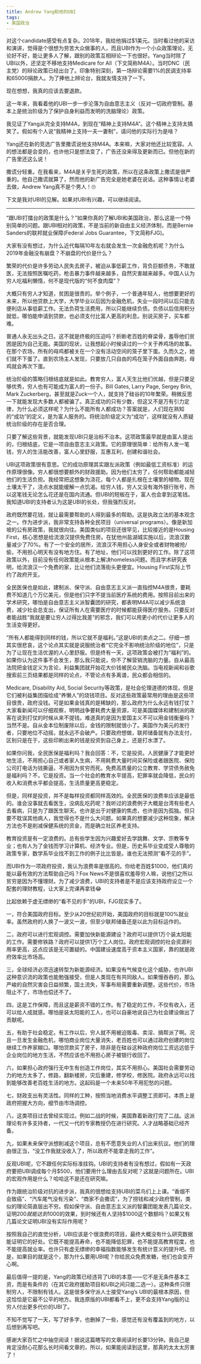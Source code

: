 ```yaml
---
title: Andrew Yang和他的UBI
tags:
- 美国政治
---
```


对这个candidate感受有点复杂。2018年，我给他捐过$1美元。当时看过他的采访和演讲，觉得是个很想为劳苦大众做事的人，而且UBI作为一个小众政策理论，无论好不好，能让更多人了解，跟别的政策互相辩论一下也很好。Yang当时除了UBI以外，还坚定不移地支持Medicare for All（下文简称M4A）。当时DNC（民主党）的辩论政策已经出台了。印象特别深刻，第一场辩论需要1%的民调支持率和65000捐款人。为了捧他上辨论台，我就友情支持了一下。

现在想想，我真的应该去要退款。

这一年来，我看着他的UBI一步一步沦落为自由意志主义（反对一切政府管制。基本上是统治阶级为了保护自身利益而发明的洗脑理论）政策。

我见证了Yang从完全支持M4A，到现在“精神上支持M4A”。这个精神上支持太搞笑了。假如有个人说“我精神上支持一夫一妻制”，请问他的实际行为是啥？

Yang还在新的竞选广告里撒谎说他支持M4A。本来嘛，大家对他还比较宽容。人的想法都是会变的，也许他只是想法变了，广告还没来得及更新而已。但他在新的广告里还这么说！

撒谎分轻重。在我看来，M4A是关乎生死的政策，所以在这条政策上撒谎是很严重的。他自己撒谎就算了，然而他的新广告完全是她老婆在说话。这种事情让老婆去做，Andrew Yang真不是个男人！🙄

下文是我对UBI的见解。如果对UBI有兴趣，可以继续阅读。
<!--more-->

------

“跟UBI打擂台的政策是什么？”如果你真的了解UBI和美国政治，那么这是一个特别简单的问题。跟UBI相对的政策，不是当前的新自由主义经济体制，而是Bernie Sanders的联邦就业保障(Federal Jobs Guarantee，下文简称FJG)。

大家有没有想过，为什么近代每隔10年左右就会发生一次金融危机呢？为什么2019年金融没有崩盘？不崩盘的代价是什么？

繁荣的代价是许多劳动人民失去房子，被迫从事低薪工作，背负巨额债务，不敢就医，无法按照医嘱吃药，枪击暴力事件越来越多，自然灾害越来越多。中国人认为穷人吃福利懒惰，何不是现代版的“何不食肉糜”？

大概只有穷人才知道，贫困是很贵的。举个例子，一个普通年轻人，他想要更好的未来，所以他贷款上大学，大学毕业以后因为金融危机，失业一段时间以后只能去便利店从事低薪工作。无法负荷生活费用，所以只能继续负债。负债以后信用积分就低，哪怕能申请到贷款，也必须支付比富人更高的利息。别说买房子，买车都难。

普通人永无出头之日。这不就是终极的压迫吗？折断老百姓的脊梁骨，羞辱他们贫困是因为自己无能。美国的现状，让我想起小时候读过的一个关于养鸡场的故事。在那个农场，所有的母鸡都被关在一个没有活动空间的笼子里下蛋。久而久之，她们就不下蛋了。直到农场主人发现，只要放几只自由的鸡在笼子外面自由奔跑，母鸡就会再次下蛋。

统治阶级的策略归根结底就是如此。教育穷人，富人天生比他们优越，但是只要足够优秀，穷人也有可能成为富人的一份子。Bill Gates, Larry Page, Sergey Brin, Mark Zuckerberg，甚至就是Zuck一个人，就支持了硅谷的10年繁荣。稍微反思一下就能发现大多数人都被骗了。真正成功的只有少数，但这又不是万有引力定律，为什么必须这样呢？为什么不能所有人都成功？答案就是，人们现在熟知的“成功”的定义，是为富人服务的。将统治阶级定义为“成功”，这样就没有人质疑统治阶级的存在是否合理。

只要了解这些背景，就能发现UBI只是治标不治本。这项政策最早就是由富人提出的，归根结底，它是一项自由意志主义政策。它的原理很简单：给所有人发一笔钱，穷人的生活能改善，富人心里舒服，互惠互利，创建和谐社会。

UBI这项政策很有意思。它的成功原理其实跟左派政策（例如最低工资标准）的运作原理很像。穷人都很想要额外的财政援助。因为他们太穷了，任何帮助都能减轻他们的生活负担。我经常把这想象为浇花，每个人都是扎根在土壤里的植物。现在土壤太干了，浇点水就能缓解一点饥渴。给穷人钱，穷人又没有海外银行账号，所以这笔钱无论怎么花还是在国内流通。但UBI的短板在于，富人也会拿到这笔钱。我知道UBI的支持者认为这是UBI的长处，但我强烈反对。

政府既然要花钱，就让最需要帮助的人得到最多的帮助。这是执政立法的基本观念之一。作为进步派，我非常支持各种全民项目（universal programs）。像是新加坡的公有房政策，我就很向往。美国类似的项目还很罕见，比较接近的是Housing First，核心思想是给流浪汉提供免费住房。在犹他州盐湖城实施以后，流浪汉数量减少了70%。有了一个安全的居所，流浪汉不用担心人身安全或者财物被抢/偷，不用担心明天有没有地方住。有了地址，他们可以找到更好的工作。除了这项政策以外，目前没有任何政策能从根本上解决homeless问题。而且学术研究表明，给流浪汉一个免费的家，比让他们流落街头更便宜。Housing First实际上节约了政府开支。

全民医保也是如此，建制派、保守派、自由意志主义派一直指控M4A很贵，要耗费不知道几个万亿美元，但是他们只字不提当前医疗系统的费用。按照目前出来的学术研究，哪怕是自由意志主义派智囊团的研究，都表明M4A可以减少系统浪费，减少社会总支出，保证所有人在需要医疗的时候都能获得医疗服务。只要反对者能战胜“我就是要让穷人过得比我差”的邪念，我们可以用更小的代价让更多人的生活变得更好。

“所有人都能得到同样的钱，所以它就不是福利。”这是UBI的卖点之二。仔细一想其实很悲哀，这个论点其实就是说服统治者“它完全不影响统治阶级的地位”，只是为了让现在生活优渥的人心里舒服。但是终有一天，这项政策会被打为“福利”的。如果你认为这件事不会发生，那么我只能说，你不了解营销洗脑的力量。自从最高法院把金钱定义为言论，利益集团就开始花大价钱被民众洗脑。当电视新闻和谷歌搜索前三页结果都是同样的论点，不管论点有多离谱，民众都会相信的。

Medicare, Disability Aid, Social Security等政策，是社会伦理道德的体现，但是它们被利益集团描绘成“养懒人”的烧钱项目。反对这些政策最常用的理由是这些项目很贵，政府没钱。可是如果金钱真的是稀缺的，那么政府为什么永远有钱打仗？大家看新闻可以仔细观察，明明战争要耗费大量资源，可是美国媒体和建制派的政客在说到打仗的时候从来不提钱。难道真的是因为爱国主义不可以用金钱衡量吗？当然不是。自从金本位制废除以后，金钱的限制就很小了。美国作为美元的发行者，只要地位不动摇，就永远不会破产。只要政府想做，联邦储备就有办法支付，区别只是在于，这些印刷出来的钱是投资到自己身上，还是打水漂了。

如果你问我，全民医保是福利吗？我会回答：不，它是投资。人民健康了才能更好地生活，不用担心自己或者家人生病，不用耗费大量时间买保险或者跟医院、保险公司打电话为钱撕逼，不用因为贫穷而死。免费高质量的公立教育、学贷债务赦免是福利吗？不，它是投资。当一个社会的教育水平提高，犯罪率就会降低，民众的收入和消费水平都会提高，生活质量更高更稳定。

但是，同样是投资，并不是每样投资都同样高效的。全民医保的浪费率应该是最低的。谁会没事就去看医生，没病乱吃药呢？我听过的浪费例子大概是台湾有些老人去看病，只是为了跟医生聊天。也许是出于对健康的焦虑，也许是因为孤独。但只要不耽误其他病人，我觉得也不是什么大问题。如果真的想要减少这种现象，解决方法也不是削减保健系统的资金，而是确立社区养老支持。

教育投资是有一定浪费的。总有些学生因为兴趣爱好去学跳舞、文学、宗教等专业；也有人为了金钱而学习计算机、经济专业。但是，历史系毕业变成受人尊敬的政策专家，数学系毕业找不到工作的例子比比皆是。谁也无法预测“看不见的手”。

而UBI作为一项政府投资，我认为浪费率是很高的。你给老百姓$1000，他们真的能以最有效的方法帮助自己吗？Fox News不是很喜欢羞辱穷人嘛，说他们之所以贫穷是因为不懂理财。为了减少浪费，UBI的支持者是不是应该支持政府设立一个配套的理财教程，让大家上完课再拿钱😂

比起依赖于虚无缥缈的“看不见的手”的UBI，FJG现实多了。

一，符合美国政府目标。至少从20世纪初开始，美国政府的目标就是100%就业率。虽然政府的人换了一波又一波，但至少联邦储备还是以此为目标运作的。

二，政府可以进行宏观调控。需要加快新能源建设？政府可以提供1万个装太阳能的工作。需要修铁路？政府可以提供1万个工人岗位。政府宏观调控的社会资源利用率更高，这点应该是无可置疑的。中国建设速度高于资本主义国家，靠的就是政府效率比市场高。

三，全球经济必须迅速转型为新能源经济。如果没有气候变化这个威胁，也许UBI这种意识流的政策也能勉强接受，但是人类现在有共同敌人。如果慢吞吞的，那么严峻的自然灾害会日益频繁，国土流失，军事布局需要重新调整。这些代价，市场阻止不了，市场也偿还不了。

四，这是工作保障，而且这是薪资不错的工作。有了稳定的工作，不仅有收入，还可以给人成就感。哪怕是装太阳能的工人，也可以自豪地说自己为社会建设做出了贡献呢。

五，有助于社会稳定。有工作以后，穷人就不用被迫贩毒、卖淫、搞帮派了啊。况且一旦发生金融危机，哪怕商业岗位大量消失，老百姓也可以通过政府创建的岗位继续工作养家糊口。哪怕贷款买了房子，除非是在硅谷这种政府岗位工资远远低于企业岗位的地方生活，不然应该也不用担心房子被银行收回了。

六，如果担心政府强行无中生有创造工作岗位，其实不用担心。美国社会需要劳动力的地方太多了，修路，翻新楼房，灾后重建，修学校，修医院。政府永远可以找到能够改善老百姓生活的地方。这起码是一个未来50年不用犯愁的问题。

七，财政支出有灵活性。同样的工种，按照当地消费水平调整工资即可。本质上是政府把握大方向，细节由市场调控。

八，这类项目过去曾经实现过。例如二战的时候，美国靠着新政打完了二战。这派理论有许多支持者，一代又一代的专家教授仍在进行研究。人才战略基础已经齐备。

九，如果未来保守派想削减这个项目，总有不愿意失业的人们出来抗议。他们的理由很正当，“没工作我就没收入了，所以政府不能拿走我的工作”。

反观UBI呢，它不跟任何实际标准挂钩。UBI的支持者有没有想过，假如有一天政府要把UBI调成每个月$500，他们要用什么理由去反对呢？这就是问题所在。UBI的宏观作用是什么？哈哈这不是还在研究嘛。

作为跟统治阶级对抗的进步派，我真的很想给支持UBI的菜鸟们上上课。“香烟不会致癌”、“汽车尾气没有污染”、“商家不会撒谎”，为了捞钱和减少政府管制，类似的理论简直层出不穷。假如保守派、自由意志主义派的智囊团能发表几篇论文，证明$200就能达到$1000的效果，到时候还有人坚持$1000这个数额吗？如果又有几篇论文证明UBI没有实际作用呢？

按照我自己的直觉分析，UBI应该是个很浪费的项目，最终大概没有什么研究数据能证明它的好处。它既不能提高寿命，也不能降低犯罪，也不能提高教育程度，也不能提高就业率。也许只有虚无缥缈的幸福指数能够发生有统计意义的提升吧。但是，如果目的就是这个，那为什么要用UBI呢？你给民众免费发糖，他们也会变开心啊。

最后值得一提的是，Yang的政策已经违背了UBI的本意——它不是无条件基本工资，而是有条件的（在其它政府援助项目和UBI之间只能二选一）。这种条件只限制穷人，不限制有钱人。这是很多保守派人士接受Yang’s UBI的最根本原因，但这恰恰是它最不公平的地方。我连原版的UBI都看不上，更不会支持Yang版的让穷人付出更多代价的UBI了。

不知不觉写了一天，写了好多字，也删掉了一些，感觉还有没有覆盖到的地方，以后想到再写吧。

感谢大家百忙之中抽空阅读！据说这篇瞎写的文章阅读时长要13分钟。我自己是肯定没耐心花那么长时间看文章的，所以，如果能阅读到这里，那真的太太太厉害了！
